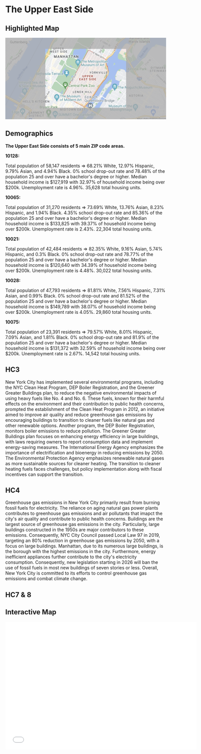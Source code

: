 # The Upper East Side
## Highlighted Map
![highlighted_map](HighlightedMap.png)

## Demographics
**The Upper East Side consists of 5 main ZIP code areas.**

**10128:**

Total population of 58,147 residents ⇒ 68.21% White, 12.97% Hispanic, 9.79% Asian, and 4.94% Black. 0% school drop-out rate and 78.48% of the population 25 and over have a bachelor's degree or higher. Median household income is $127,919 with 32.97% of household income being over $200k. Unemployment rate is 4.96%. 35,628 total housing units.

**10065:** 

Total population of 31,270 residents ⇒ 73.69% White, 13.76% Asian, 8.23% Hispanic, and 1.94% Black. 4.35% school drop-out rate and 85.36% of the population 25 and over have a bachelor's degree or higher. Median household income is $133,825 with 39.37% of household income being over $200k. Unemployment rate is 2.43%. 22,304 total housing units. 

**10021:**

Total population of 42,484 residents ⇒ 82.35% White, 9.16% Asian, 5.74% Hispanic, and 0.3% Black. 0% school drop-out rate and 78.77% of the population 25 and over have a bachelor's degree or higher. Median household income is $120,640 with 34.39% of household income being over $200k. Unemployment rate is 4.48%. 30,022 total housing units. 

**10028:**

Total population of 47,793 residents ⇒ 81.81% White, 7.56% Hispanic, 7.31% Asian, and 0.99% Black. 0% school drop-out rate and 81.52% of the population 25 and over have a bachelor's degree or higher. Median household income is $149,789 with 38.07% of household income being over $200k. Unemployment rate is 4.05%. 29,860 total housing units. 


**10075:**

Total population of 23,391 residents ⇒ 79.57% White, 8.01% Hispanic, 7.09% Asian, and 1.81% Black. 0% school drop-out rate and 81.9% of the population 25 and over have a bachelor's degree or higher. Median household income is $131,372 with 32.59% of household income being over $200k. Unemployment rate is 2.67%. 14,542 total housing units.


## HC3
New York City has implemented several environmental programs, including the NYC Clean Heat Program, DEP Boiler Registration, and the Greener Greater Buildings plan, to reduce the negative environmental impacts of using heavy fuels like No. 4 and No. 6. These fuels, known for their harmful effects on the environment and their contribution to public health concerns, prompted the establishment of the Clean Heat Program in 2012, an initiative aimed to improve air quality and reduce greenhouse gas emissions by encouraging buildings to transition to cleaner fuels like natural gas and other renewable options. Another program, the DEP Boiler Registration, monitors boiler emissions to reduce pollution. The Greener Greater Buildings plan focuses on enhancing energy efficiency in large buildings, with laws requiring owners to report consumption data and implement energy-saving measures. The International Energy Agency emphasizes the importance of electrification and bioenergy in reducing emissions by 2050. The Environmental Protection Agency emphasizes renewable natural gases as more sustainable sources for cleaner heating. The transition to cleaner heating fuels faces challenges, but policy implementation along with fiscal incentives can support the transition. 

## HC4 
Greenhouse gas emissions in New York City primarily result from burning fossil fuels for electricity. The reliance on aging natural gas power plants contributes to greenhouse gas emissions and air pollutants that imapct the city's air quality and contribute to public health concerns. Buildings are the largest source of greenhouse gas emissions in the city. Particularly, large buildings constructed in the 1950s are major contributors to these emissions. Consequently, NYC City Council passed Local Law 97 in 2019, targeting an 80% reduction in greenhouse gas emissions by 2050, with a focus on large buildings. Manhattan, due to its numerous large buildings, is the borough with the highest emissions in the city. Furthermore, energy inefficient appliances further contribute to the city's electricity consumption. Consequently, new legislation starting in 2026 will ban the use of fossil fuels in most new buildings of seven stories or less. Overall, New York City is committed to its efforts to control greenhouse gas emissions and combat climate change.

## HC7 & 8 

## Interactive Map
<iframe src="UpperEastLocations.html" width="600" height="400" frameborder="0" frameborder="0" marginwidth="0" marginheight="0" allowfullscreen></iframe>
